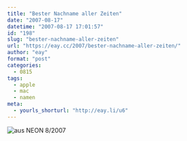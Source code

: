 ```yaml
---
title: "Bester Nachname aller Zeiten"
date: "2007-08-17"
datetime: "2007-08-17 17:01:57"
id: "198"
slug: "bester-nachname-aller-zeiten"
url: "https://eay.cc/2007/bester-nachname-aller-zeiten/"
author: "eay"
format: "post"
categories:
  - 0815
tags:
  - apple
  - mac
  - namen
meta:
  - yourls_shorturl: "http://eay.li/u6"
---
```


![](/uploads/2007/mcintosh.jpg "aus NEON 8/2007")
